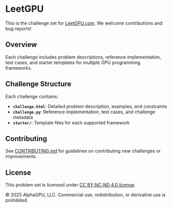 # LeetGPU

This is the challenge set for [LeetGPU.com](https://leetgpu.com). We welcome contributions and bug reports!

## Overview

Each challenge includes problem descriptions, reference implementation, test cases, and starter templates for multiple GPU programming frameworks.

## Challenge Structure

Each challenge contains:

- **`challenge.html`**: Detailed problem description, examples, and constraints
- **`challenge.py`**: Reference implementation, test cases, and challenge metadata
- **`starter/`**: Template files for each supported framework

## Contributing

See [CONTRIBUTING.md](CONTRIBUTING.md) for guidelines on contributing new challenges or improvements.

## License

This problem set is licensed under [CC BY‑NC‑ND 4.0 license](LICENSE.md).

© 2025 AlphaGPU, LLC. Commercial use, redistribution, or derivative use is prohibited.
